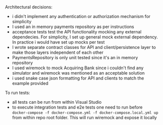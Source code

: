 Architectural decisions:
- i didn't implement any authentication or authorization mechanism for simplicity
- I used an in memory payments repository as per instructions
- acceptance tests test the API functionality mocking any external dependecies. For simplicity, I set up general mock external dependency. In practice i would have set up mocks per test
- I wrote separate contract classes for API and client/persistence layer to make those layers independent of each other
- PaymentsRepository is only unit tested since it's an in memory repository
- I used wiremock to mock Acquiring Bank since i couldn't find any simulator and wiremock was mentioned as an acceptable solution
- i used snake case json formatting for API and clients to match the example provided

To run tests:
- all tests can be run from within Visual Studio
- to execute integration tests and e2e tests one need to run before `docker-compose -f docker-compose.yml -f docker-compose.local.yml up` from within repo root folder. This will run wiremock and expose it locally